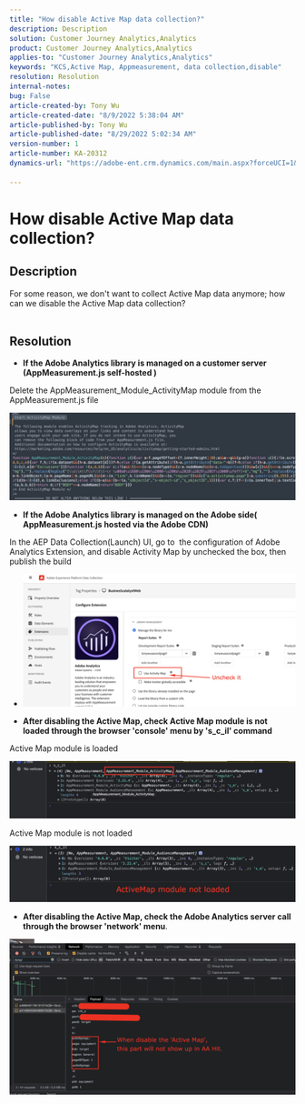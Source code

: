 ```yaml
---
title: "How disable Active Map data collection?"
description: Description
solution: Customer Journey Analytics,Analytics
product: Customer Journey Analytics,Analytics
applies-to: "Customer Journey Analytics,Analytics"
keywords: "KCS,Active Map, Appmeasurement, data collection,disable"
resolution: Resolution
internal-notes: 
bug: False
article-created-by: Tony Wu
article-created-date: "8/9/2022 5:38:04 AM"
article-published-by: Tony Wu
article-published-date: "8/29/2022 5:02:34 AM"
version-number: 1
article-number: KA-20312
dynamics-url: "https://adobe-ent.crm.dynamics.com/main.aspx?forceUCI=1&pagetype=entityrecord&etn=knowledgearticle&id=6c2a8469-a517-ed11-b83e-002248086a73"

---
```

# How disable Active Map data collection?

## Description

For some reason, we don't want to collect Active Map data anymore; how can we disable the Active Map data collection?
<br> 

## Resolution


- <b>If the Adobe Analytics library is managed on a customer server (AppMeasurement.js self-hosted )</b>


Delete the AppMeasurement_Module_ActivityMap module from the AppMeasurement.js file

![](assets/afbc7944-b517-ed11-b83e-002248086a73.png)



- <b>If the Adobe Analytics library is managed on the Adobe side( AppMeasurement.js hosted via the Adobe CDN)</b>


In the AEP Data Collection(Launch) UI, go to  the configuration of Adobe Analytics Extension, and disable Activity Map by unchecked the box, then publish the build

- ![](assets/7ccff702-a717-ed11-b83e-002248086a73.png)




























- <b>After disabling the Active Map, check Active Map module is not loaded through the browser 'console' menu by 's_c_il' command</b>


Active Map module is loaded

![](assets/fae3dc70-b317-ed11-b83e-002248086a73.png)

Active Map module is not loaded

![](assets/27e433af-b317-ed11-b83e-002248086a73.png)

- <b>After disabling the Active Map, check the Adobe Analytics server call through the browser 'network' menu</b>.


![](assets/7f84b7dc-3f27-ed11-9db1-00224808679b.png)












